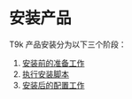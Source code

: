 # 安装产品

T9k 产品安装分为以下三个阶段：

1. [安装前的准备工作](./pre-install.md)
1. [执行安装脚本](./install.md)
1. [安装后的配置工作](./post-install.md)
